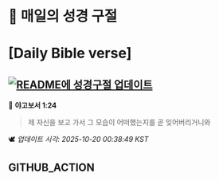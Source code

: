 # 🙏 매일의 성경 구절
# [Daily Bible verse]
## [![README에 성경구절 업데이트](https://github.com/DONGSUKA/first_test/actions/workflows/update-readme-bible.yml/badge.svg)](https://github.com/DONGSUKA/first_test/actions/workflows/update-readme-bible.yml)
<!-- START_BIBLE_VERSE -->
📖 **야고보서 1:24**
> 제 자신을 보고 가서 그 모습이 어떠했는지를 곧 잊어버리거니와

🕊️ _업데이트 시각: 2025-10-20 00:38:49 KST_
  <!-- END_BIBLE_VERSE -->
## GITHUB_ACTION
